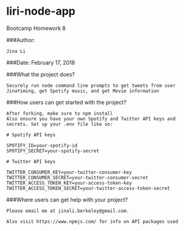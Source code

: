 # liri-node-app
Bootcamp Homework 8

###Author:

	Jina Li

###Date:
	February 17, 2018

###What the project does?

	Securely run node command line prompts to get tweets from user JinaYiming, get Spotify music, and get Movie information

###How users can get started with the project?

	After forking, make sure to npm install
	Also ensure you have your own Spotify and Twitter API keys and secrets. Set up your .env file like so:

	# Spotify API keys

	SPOTIFY_ID=your-spotify-id
	SPOTIFY_SECRET=your-spotify-secret

	# Twitter API keys

	TWITTER_CONSUMER_KEY=your-twitter-consumer-key
	TWITTER_CONSUMER_SECRET=your-twitter-consumer-secret
	TWITTER_ACCESS_TOKEN_KEY=your-access-token-key
	TWITTER_ACCESS_TOKEN_SECRET=your-twitter-access-token-secret


###Where users can get help with your project?

	Please email me at jinali.berkeley@gmail.com.

	Also visit https://www.npmjs.com/ for info on API packages used
